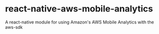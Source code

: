 # react-native-aws-mobile-analytics
A react-native module for using Amazon's AWS Mobile Analytics with the aws-sdk

